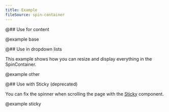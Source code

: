 ```yaml
---
title: Example
fileSource: spin-container
---
```


@## Use for content

@example base

@## Use in dropdown lists

This example shows how you can resize and display everything in the SpinContainer.

@example other

@## Use with Sticky (deprecated)

You can fix the spinner when scrolling the page with the [Sticky](/components/sticky/) component.

@example sticky
